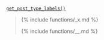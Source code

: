 <p><code><a href="https://developer.wordpress.org/reference/functions/get_post_type_labels/">get_post_type_labels()</a></code></p>

<blockquote>

{% include functions/_x.md %}

{% include functions/__.md %}

</blockquote>
